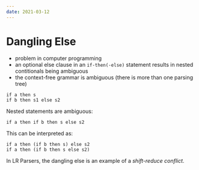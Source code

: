 ```yaml
---
date: 2021-03-12
---
```


# Dangling Else

- problem in computer programming
- an optional else clause in an `if-then(-else)` statement results in nested contitionals being ambiguous
- the context-free grammar is ambiguous (there is more than one parsing tree)

```
if a then s
if b then s1 else s2
```

Nested statements are ambiguous:

```
if a then if b then s else s2
```

This can be interpreted as:

```
if a then (if b then s) else s2
if a then (if b then s else s2)
```

In LR Parsers, the dangling else is an example of a _shift-reduce conflict_.
